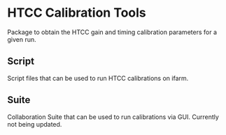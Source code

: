 # HTCC Calibration Tools
Package to obtain the HTCC gain and timing calibration parameters for a given run.

## Script
Script files that can be used to run HTCC calibrations on ifarm.

## Suite
Collaboration Suite that can be used to run calibrations via GUI. Currently not being updated.

